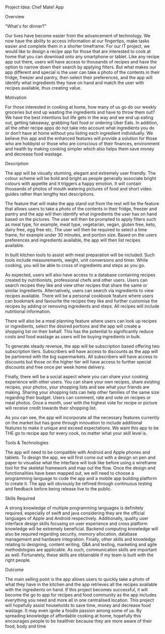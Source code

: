Project Idea: Chef Mate! App

Overview

"What's for dinner?"

Our lives have become easier from the advancement of technology. We now have the ability to access information at our fingertips, make tasks easier and complete them in a shorter timeframe. For our IT project, we would like to design a recipe app for those that are interested to cook at home that you can download onto any smartphone or tablet. Like any recipe app out there, users will have access to thousands of recipes and have the option to narrow down their search by applying filters. But what makes our app different and special is the user can take a photo of the contents in their fridge, freezer and pantry, then select their preferences, and the app will identify what ingredients they have on hand and match the user with recipes available, thus creating value.

Motivation

For those interested in cooking at home, how many of us go do our weekly groceries but end up wasting the ingredients and have to throw them out? We have the best intentions but life gets in the way and we end up eating out, getting takeaway, grabbing fast food or ordering Uber Eats. In addition, all the other recipe apps do not take into account what ingredients you do or don’t have at home without you listing each ingredient individually. We believe this app and the enhanced features will provide a solution for those who are hobbyist or those who are conscious of their finances, environment and health by making cooking simpler which also helps them save money and decrease food wastage.

Description

The app will be visually stunning, elegant and extremely user friendly. The colour scheme will be bold and bright as people generally associate bright colours with appetite and it triggers a happy emotion. It will contain thousands of photos of mouth watering pictures of food and short video guides rather than lengthy text descriptions.

The feature that will make the app stand out from the rest will be the feature that allows users to take a photo of the contents in their fridge, freezer and pantry and the app will then identify what ingredients the user has on hand based on the pictures. The user will then be prompted to apply filters such as meal type, for example, meat type, vegetarian, vegan, gluten free, keto, dairy free, egg free etc. The user will then be required to select a time frame, for example under 30 minutes, and portion size. Based on the users preferences and ingredients available, the app will then list recipes available.

In built kitchen tools to assist with meal preparation will be included. Such tools include measurements, weight, unit conversions and timer. While cooking, you will be able to cross of ingredients and steps as you go.

As expected, users will also have access to a database containing recipes created by nutritionists, professional chefs and other users. Users can search recipes they like and view other recipes that share the same or similar ingredients. Alternatively, users can search via ingredients to view recipes available. There will be a personal cookbook feature where users can bookmark and favourite the recipes they like and further customise the recipes by adding or removing ingredients and steps. All recipes will include nutritional information.

There will also be a meal planning feature where users can look up recipes or ingredients, select the desired portions and the app will create a shopping list on their behalf. This has the potential to significantly reduce costs and food wastage as users will be buying ingredients in bulk.

To generate steady revenue, the app will be subscription based offering two subscription tiers. Subscribers will have access to discounts as the app will be partnered with the big supermarkets. All subscribers will have access to discounts but those on the higher tier will have access to further special discounts and free once per week home delivery.

Finally, there will be a social aspect where you can share your cooking experience with other users. You can share your own recipes, share existing recipes, your photos, your shopping lists and see what your friends are making. Sharing your shopping lists can help other families of the same size regarding their budget. Users can comment, rate and vote on recipes or meal photos. Once a month, user with the highest vote for recipe or picture will receive credit towards their shopping list.

As you can see, the app will incorporate all the necessary features currently on the market but has gone through innovation to include additional features to make it unique and exceed expectations. We want this app to be THE go to recipe app for every cook, no matter what your skill level is.

Tools & Technologies

The app will need to be compatible with Android and Apple phones and tablets. To design the app, we will first come out with a design on pen and paper to visualise what the interface will look like before using a wireframe tool for the skeletal framework and map out the flow. Once the design and functionalities have been mapped out, we will need to choose a programming language to code the app and a mobile app building platform to create it. The app will obviously be refined through continuous testing and feedback before being release live to the public.

Skills Required

A strong knowledge of multiple programming languages is definitely required, especially of swift and java considering they are the official languages of Apple and Android respectively. Additionally, quality user interface design skills focusing on user experience and cross platform knowledge will be extremely beneficial. Backend computing knowledge will also be required regarding security, memory allocation, database management and hardware integration. Finally, other skills and knowledge relating to designing, content writing, Q&A and testing, marketing and agile methodologies are applicable. As such, communication skills are important as well. Fortunately, these skills are obtainable if my team is built with the right people.

Outcome

The main selling point is the app allows users to quickly take a photo of what they have in the kitchen and the app retrieves all the recipes available with the ingredients on hand. If this project becomes successful, it will become the go to app for recipes and food community as the app includes everything you need and more all in one centralised location. This project will hopefully assist households to save time, money and decrease food wastage. It may even ignite a foodie passion among some of us. By spreading knowledge of affordable cooking at home, hopefully this encourages people to be healthier because they are more aware of their food, body and time
